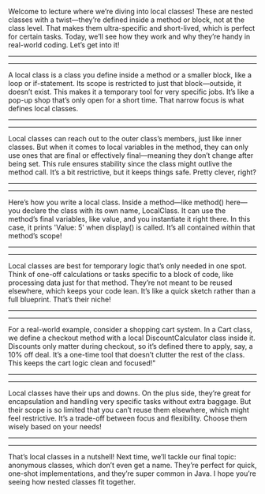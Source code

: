 Welcome to lecture where we’re diving into local classes! These are nested classes with a twist—they’re defined inside a method or block, not at the class level. That makes them ultra-specific and short-lived, which is perfect for certain tasks. Today, we’ll see how they work and why they’re handy in real-world coding. Let’s get into it!

-------------------
-------------------

A local class is a class you define inside a method or a smaller block, like a loop or if-statement. Its scope is restricted to just that block—outside, it doesn’t exist. This makes it a temporary tool for very specific jobs. It’s like a pop-up shop that’s only open for a short time. That narrow focus is what defines local classes.

-------------------
-------------------

Local classes can reach out to the outer class’s members, just like inner classes. But when it comes to local variables in the method, they can only use ones that are final or effectively final—meaning they don’t change after being set. This rule ensures stability since the class might outlive the method call. It’s a bit restrictive, but it keeps things safe. Pretty clever, right?

-------------------
-------------------

Here’s how you write a local class. Inside a method—like method() here—you declare the class with its own name, LocalClass. It can use the method’s final variables, like value, and you instantiate it right there. In this case, it prints 'Value: 5' when display() is called. It’s all contained within that method’s scope!

-------------------
-------------------

Local classes are best for temporary logic that’s only needed in one spot. Think of one-off calculations or tasks specific to a block of code, like processing data just for that method. They’re not meant to be reused elsewhere, which keeps your code lean. It’s like a quick sketch rather than a full blueprint. That’s their niche!

-------------------
-------------------

For a real-world example, consider a shopping cart system. In a Cart class, we define a checkout method with a local DiscountCalculator class inside it. Discounts only matter during checkout, so it’s defined there to apply, say, a 10% off deal. It’s a one-time tool that doesn’t clutter the rest of the class. This keeps the cart logic clean and focused!"

-------------------
-------------------

Local classes have their ups and downs. On the plus side, they’re great for encapsulation and handling very specific tasks without extra baggage. But their scope is so limited that you can’t reuse them elsewhere, which might feel restrictive. It’s a trade-off between focus and flexibility. Choose them wisely based on your needs!

-------------------
-------------------

That’s local classes in a nutshell! Next time, we’ll tackle our final topic: anonymous classes, which don’t even get a name. They’re perfect for quick, one-shot implementations, and they’re super common in Java. I hope you’re seeing how nested classes fit together.

